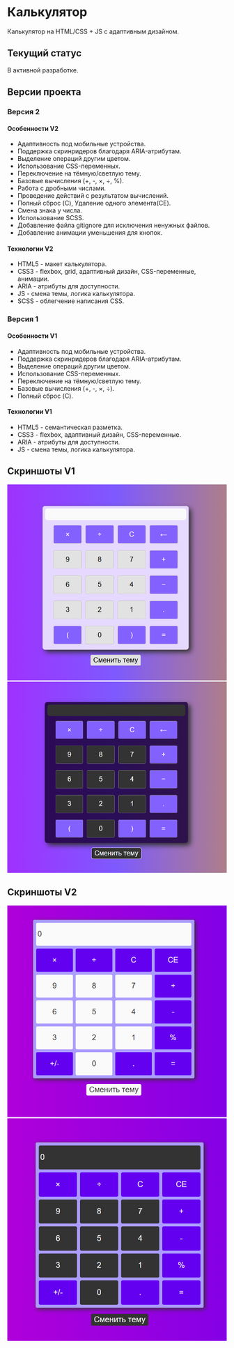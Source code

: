 # Калькулятор

Калькулятор на HTML/CSS + JS с адаптивным дизайном.

## Текущий статус

В активной разработке.

## Версии проекта

### Версия 2

#### Особенности V2

- Адаптивность под мобильные устройства.
- Поддержка скринридеров благодаря ARIA-атрибутам.
- Выделение операций другим цветом.
- Использование CSS-переменных.
- Переключение на тёмную/светлую тему.
- Базовые вычисления (+, -, ×, ÷, %).
- Работа с дробными числами.
- Проведение действий с результатом вычислений.
- Полный сброс (C), Удаление одного элемента(CE).
- Смена знака у числа.
- Использование SCSS.
- Добавление файла gitignore для исключения ненужных файлов.
- Добавление анимации уменьшения для кнопок.

#### Технологии V2

- HTML5 - макет калькулятора.
- CSS3 - flexbox, grid, адаптивный дизайн, CSS-переменные, анимации.
- ARIA - атрибуты для доступности.
- JS - смена темы, логика калькулятора.
- SCSS - облегчение написания CSS.

### Версия 1

#### Особенности V1

- Адаптивность под мобильные устройства.
- Поддержка скринридеров благодаря ARIA-атрибутам.
- Выделение операций другим цветом.
- Использование CSS-переменных.
- Переключение на тёмную/светлую тему.
- Базовые вычисления (+, -, ×, ÷).
- Полный сброс (C).

#### Технологии V1

- HTML5 - семантическая разметка.
- CSS3 - flexbox, адаптивный дизайн, CSS-переменные.
- ARIA - атрибуты для доступности.
- JS - смена темы, логика калькулятора.

## Скриншоты V1

![Светлая тема](screenshots/light-theme.png)
![Тёмная тема](screenshots/dark-theme.png)

## Скриншоты V2

![Светлая тема](screenshots/light-theme-v2.png)
![Тёмная тема](screenshots/dark-theme-v2.png)
